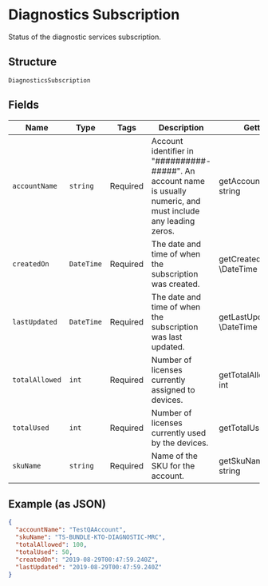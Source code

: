 
# Diagnostics Subscription

Status of the diagnostic services subscription.

## Structure

`DiagnosticsSubscription`

## Fields

| Name | Type | Tags | Description | Getter | Setter |
|  --- | --- | --- | --- | --- | --- |
| `accountName` | `string` | Required | Account identifier in "##########-#####". An account name is usually numeric, and must include any leading zeros. | getAccountName(): string | setAccountName(string accountName): void |
| `createdOn` | `DateTime` | Required | The date and time of when the subscription was created. | getCreatedOn(): \DateTime | setCreatedOn(\DateTime createdOn): void |
| `lastUpdated` | `DateTime` | Required | The date and time of when the subscription was last updated. | getLastUpdated(): \DateTime | setLastUpdated(\DateTime lastUpdated): void |
| `totalAllowed` | `int` | Required | Number of licenses currently assigned to devices. | getTotalAllowed(): int | setTotalAllowed(int totalAllowed): void |
| `totalUsed` | `int` | Required | Number of licenses currently used by the devices. | getTotalUsed(): int | setTotalUsed(int totalUsed): void |
| `skuName` | `string` | Required | Name of the SKU for the account. | getSkuName(): string | setSkuName(string skuName): void |

## Example (as JSON)

```json
{
  "accountName": "TestQAAccount",
  "skuName": "TS-BUNDLE-KTO-DIAGNOSTIC-MRC",
  "totalAllowed": 100,
  "totalUsed": 50,
  "createdOn": "2019-08-29T00:47:59.240Z",
  "lastUpdated": "2019-08-29T00:47:59.240Z"
}
```

